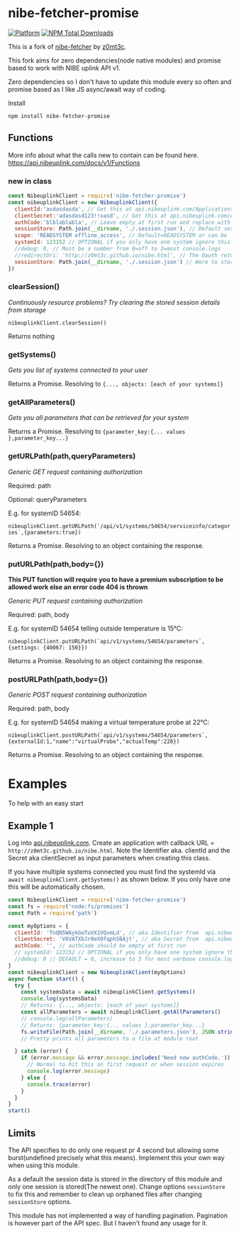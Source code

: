 # nibe-fetcher-promise
[![Platform](https://img.shields.io/badge/platform-Node--RED-red)](https://nodered.org)
[![NPM Total Downloads](https://img.shields.io/npm/dt/nibe-fetcher-promise.svg)](https://www.npmjs.com/package/nibe-fetcher-promise)

This is a fork of [nibe-fetcher](https://github.com/z0mt3c/nibe-fetcher) by [z0mt3c](https://github.com/z0mt3c). 

This fork aims for zero dependencies(node native modules) and promise based to work with NIBE uplink API v1. 

Zero dependencies so I don't have to update this module every so often and promise based as I like JS async/await way of coding.

Install
```
npm install nibe-fetcher-promise
```
## Functions
More info about what the calls new to contain can be found here. https://api.nibeuplink.com/docs/v1/Functions

### new in class

```js
const NibeuplinkClient = require('nibe-fetcher-promise')
const nibeuplinkClient = new NibeuplinkClient({
  clientId:'asdasdasda', // Get this at api.nibeuplink.com/Applications
  clientSecret:'adasdasd123!!xasd', // Get this at api.nibeuplink.com/Applications
  authCode:'blblablabla', // Leave empty at first run and replace with content after browsing link from console output URL
  sessionStore: Path.join(__dirname, './.session.json'), // Default session data stored in a file at the modules root dir
  scope: 'READSYSTEM offline_access', // Default=READSYSTEM or can be 'READSYSTEM WRITESYSTEM'. Note 'offline_access' was implemented in APIv2 and means that the access code wont die after an hour. 
  systemId: 123152 // OPTIONAL if you only have one system ignore this setting. Or for multiple systems get yours via function getSystems()
  //debug: 0, // Must be a number from 0=off to 3=most console.logs
  //redirectUri: 'http://z0mt3c.github.io/nibe.html', // The Oauth return URL. Pr default links to z0mt3c page that just make the authCode ready for an easy copy/paste for you.
  sessionStore: Path.join(__dirname, './.session.json') // Were to store the session details. 
})

```

### clearSession()
*Continuously resource problems? Try clearing the stored session details from storage*

`nibeuplinkClient.clearSession()`

Returns nothing
### getSystems()
*Gets you list of systems connected to your user*

Returns a Promise. Resolving to `{..., objects: [each of your systems]}`

### getAllParameters()
*Gets you all parameters that can be retrieved for your system*

Returns a Promise. Resolving to `{parameter_key:{... values },parameter_key...}`

### getURLPath(path,queryParameters)
*Generic GET request containing authorization*

Required: path

Optional: queryParameters

E.g. for systemID 54654:

``nibeuplinkClient.getURLPath(`/api/v1/systems/54654/serviceinfo/categories`,{parameters:true})``

Returns a Promise. Resolving to an object containing the response.
### putURLPath(path,body={})
**This PUT function will require you to have a premium subscription to be allowed work else an error code 404 is thrown**

*Generic PUT request containing authorization*

Required: path, body

E.g. for systemID 54654 telling outside temperature is 15°C:

``nibeuplinkClient.putURLPath(`api/v1/systems/54654/parameters`,{settings: {40067: 150}})``

Returns a Promise. Resolving to an object containing the response.

### postURLPath(path,body={})

*Generic POST request containing authorization*

Required: path, body

E.g. for systemID 54654 making a virtual temperature probe at 22°C:

``nibeuplinkClient.postURLPath(`api/v1/systems/54654/parameters`,{externalId:1,"name":"virtualProbe","actualTemp":220})``

Returns a Promise. Resolving to an object containing the response.

# Examples
To help with an easy start
## Example 1

Log into [api.nibeuplink.com](https://api.nibeuplink.com/). Create an application with callback URL = `http://z0mt3c.github.io/nibe.html`. Note the Identifier aka. clientId and the Secret aka clientSecret as input parameters when creating this class.

If you have multiple systems connected you must find the systemId via `await nibeuplinkClient.getSystems()` as shown below. If you only have one this will be automatically chosen.
```js
const NibeuplinkClient = require('nibe-fetcher-promise')
const fs = require('node:fs/promises')
const Path = require('path')

const myOptions = {
  clientId: 'TnQN5WAykGeTuVX1VQxmLd', // aka Identifier from  api.nibeuplink.com
  clientSecret: 'V6VATXbJr0eX0fqph5BAjt', // aka Secret from  api.nibeuplink.com,
  authCode: '', // authCode should be empty at first run
  // systemId: 123152 // OPTIONAL if you only have one system ignore this setting
  //debug: 0 // DEFAULT = 0, increase to 3 for most verbose console.logs
}
const nibeuplinkClient = new NibeuplinkClient(myOptions)
async function start() {
  try {
    const systemsData = await nibeuplinkClient.getSystems()
    console.log(systemsData)
    // Returns: {..., objects: [each of your systems]}
    const allParameters = await nibeuplinkClient.getAllParameters()
    // console.log(allParameters)
    // Returns: {parameter_key:{... values },parameter_key...}
    fs.writeFile(Path.join(__dirname, './.parameters.json'), JSON.stringify(allParameters, null, 2))
    // Pretty prints all parameters to a file at module root

  } catch (error) {
    if (error.message && error.message.includes('Need new authCode.')) {
      // Normal to hit this on first request or when session expires
      console.log(error.message)
    } else {
      console.trace(error)
    }
  }
}
start()
```

## Limits

The API specifies to do only one request pr 4 second but allowing some burst(undefined precisely what this means). Implement this your own way when using this module.

As a default the session data is stored in the directory of this module and only one session is stored(The newest one). Change options `sessionStore` to fix this and remember to clean up orphaned files after changing `sessionStore` options.

This module has not implemented a way of handling pagination. Pagination is however part of the API spec. But I haven't found any usage for it.
